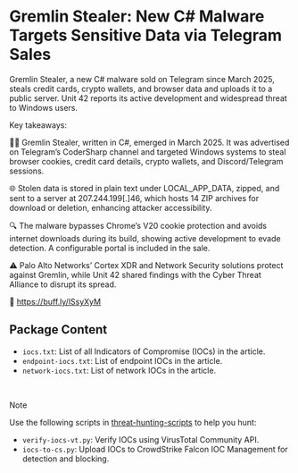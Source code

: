 # Gremlin Stealer: New C# Malware Targets Sensitive Data via Telegram Sales

Gremlin Stealer, a new C# malware sold on Telegram since March 2025, steals credit cards, crypto wallets, and browser data and uploads it to a public server. Unit 42 reports its active development and widespread threat to Windows users.

Key takeaways:

🕵️‍♂️ Gremlin Stealer, written in C#, emerged in March 2025. It was advertised on Telegram’s CoderSharp channel and targeted Windows systems to steal browser cookies, credit card details, crypto wallets, and Discord/Telegram sessions.

🌐 Stolen data is stored in plain text under LOCAL_APP_DATA, zipped, and sent to a server at 207.244.199[.]46, which hosts 14 ZIP archives for download or deletion, enhancing attacker accessibility.

🔍 The malware bypasses Chrome’s V20 cookie protection and avoids internet downloads during its build, showing active development to evade detection. A configurable portal is included in the sale.

⚠️ Palo Alto Networks’ Cortex XDR and Network Security solutions protect against Gremlin, while Unit 42 shared findings with the Cyber Threat Alliance to disrupt its spread.

🔗 https://buff.ly/lSsyXyM

## Package Content

- `iocs.txt`: List of all Indicators of Compromise (IOCs) in the article.
- `endpoint-iocs.txt`: List of endpoint IOCs in the article.
- `network-iocs.txt`: List of network IOCs in the article.

<br>

> [!NOTE]
> Use the following scripts in [threat-hunting-scripts](../../threat-hunting-scripts/) to help you hunt:
>
> - `verify-iocs-vt.py`: Verify IOCs using VirusTotal Community API.
> - `iocs-to-cs.py`: Upload IOCs to CrowdStrike Falcon IOC Management for detection and blocking.
